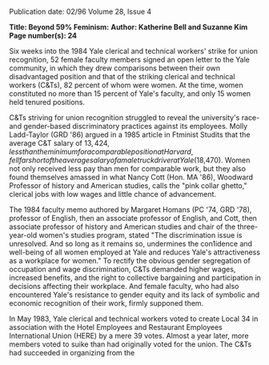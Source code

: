 Publication date: 02/96
Volume 28, Issue 4

**Title: Beyond 59% Feminism:**
**Author: Katherine Bell and Suzanne Kim**
**Page number(s): 24**

Six weeks into the 1984 Yale clerical and technical workers' 
strike for union recognition, 52 female faculty members 
signed an open letter to the Yale community, in which they 
drew comparisons between their own disadvantaged position 
and that of the striking clerical and technical workers (C&Ts), 82 
percent of whom were women. At the time, women constituted no 
more than 15 percent of Yale's faculty, and only 15 women held 
tenured positions. 

C&Ts striving for union recognition struggled to reveal the 
university's race- and gender-based discriminatory practices against 
its employees. Molly Ladd-Taylor (GRD '86) argued in a 1985 
article in Ftminist Studits that the average C&T salary of $13,424, 
less than the minimum for a comparable position at Harvard, fell 
far short of the average salary of a male truck driver at Yale 
($18,470). Women not only received less pay than men for 
comparable work, but they also found themselves amassed in what 
Nancy Cott (Hon. MA '86), Woodward Professor of history and 
American studies, calls the "pink collar ghetto," clerical jobs with 
low wages and little chance of advancement. 

The 1984 faculty memo authored by Margaret Homans (PC 
'74, GRD '78), professor of English, then an associate professor of 
English, and Cott, then associate professor of history and American 
studies and chair of the three-year-old women's studies program, 
stated "The discrimination issue is unresolved. And so long as it 
remains so, undermines the con1idence and well-being of all women 
employed at Yale and reduces Yale's attractiveness as a workplace for 
women." To rectify the obvious gender segregation of occupation 
and wage discrimination, C&Ts demanded higher wages, increased 
benefits, and the right to collective bargaining and participation in 
decisions affecting their workplace. And female faculty, who had 
also encountered Yale's resistance to gender equity and its lack of 
symbolic and economic recognition of their work, firmly supponed 
them. 

In May 1983, Yale clerical and technical workers voted to create 
Local 34 in association with the Hotel Employees and Restaurant 
Employees International Union (HERE) by a mere 39 votes. Almost 
a year later, more members voted to suike than had originally voted 
for the union. The C&Ts had succeeded in organizing from the